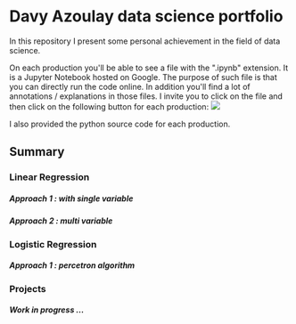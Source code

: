 # Davy Azoulay data science portfolio

In this repository I present some personal achievement in the field of data science.

On each production you'll be able to see a file with the ".ipynb" extension. It is a Jupyter Notebook hosted on Google. The purpose of such file is that you can directly run the code online. In addition you'll find a lot of annotations / explanations in those files. I invite you to click on the file and then click on the following button for each production: [![](https://colab.research.google.com/assets/colab-badge.svg)](#)

I also provided the python source code for each production. 

## Summary 

### Linear Regression

##### Approach 1 : with single variable

##### Approach 2 : multi variable

### Logistic Regression

##### Approach 1 : percetron algorithm

### Projects

##### Work in progress ...